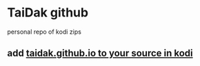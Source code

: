 # TaiDak github
personal repo of kodi zips
## add <a href="https://taidak.github.io">taidak.github.io to your source in kodi
